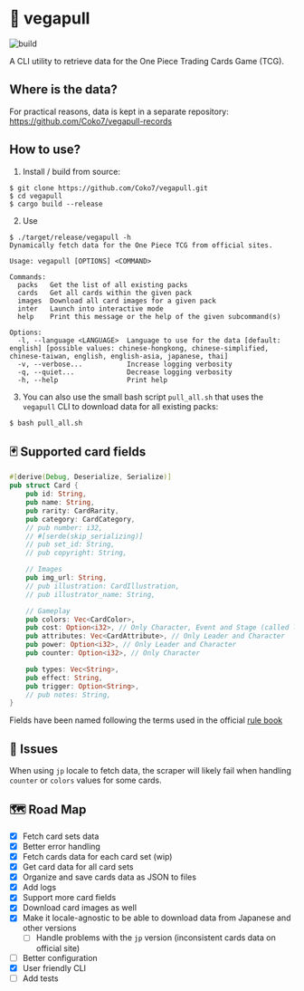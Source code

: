 # 👒 vegapull

![build](https://github.com/coko7/vegapull/actions/workflows/rust.yml/badge.svg)

A CLI utility to retrieve data for the One Piece Trading Cards Game (TCG).

## Where is the data?

For practical reasons, data is kept in a separate repository: https://github.com/Coko7/vegapull-records

## How to use?

1. Install / build from source:
```shell
$ git clone https://github.com/Coko7/vegapull.git
$ cd vegapull 
$ cargo build --release
```
2. Use
```shell
$ ./target/release/vegapull -h
Dynamically fetch data for the One Piece TCG from official sites.

Usage: vegapull [OPTIONS] <COMMAND>

Commands:
  packs   Get the list of all existing packs
  cards   Get all cards within the given pack
  images  Download all card images for a given pack
  inter   Launch into interactive mode
  help    Print this message or the help of the given subcommand(s)

Options:
  -l, --language <LANGUAGE>  Language to use for the data [default: english] [possible values: chinese-hongkong, chinese-simplified, chinese-taiwan, english, english-asia, japanese, thai]
  -v, --verbose...           Increase logging verbosity
  -q, --quiet...             Decrease logging verbosity
  -h, --help                 Print help
```

3. You can also use the small bash script `pull_all.sh` that uses the `vegapull` CLI to download data for all existing packs:
```shell
$ bash pull_all.sh
```

## 🃏 Supported card fields

```rust
#[derive(Debug, Deserialize, Serialize)]
pub struct Card {
    pub id: String,
    pub name: String,
    pub rarity: CardRarity,
    pub category: CardCategory,
    // pub number: i32,
    // #[serde(skip_serializing)]
    // pub set_id: String,
    // pub copyright: String,

    // Images
    pub img_url: String,
    // pub illustration: CardIllustration,
    // pub illustrator_name: String,

    // Gameplay
    pub colors: Vec<CardColor>,
    pub cost: Option<i32>, // Only Character, Event and Stage (called life for Leader)
    pub attributes: Vec<CardAttribute>, // Only Leader and Character
    pub power: Option<i32>, // Only Leader and Character
    pub counter: Option<i32>, // Only Character

    pub types: Vec<String>,
    pub effect: String,
    pub trigger: Option<String>,
    // pub notes: String,
}
```
Fields have been named following the terms used in the official [rule book](https://en.onepiece-cardgame.com/pdf/rule_comprehensive.pdf)

## 🐛 Issues

When using `jp` locale to fetch data, the scraper will likely fail when handling `counter` or `colors` values for some cards.

## 🗺️ Road Map

- [x] Fetch card sets data
- [x] Better error handling
- [x] Fetch cards data for each card set (wip)
- [x] Get card data for all card sets
- [x] Organize and save cards data as JSON to files
- [x] Add logs
- [x] Support more card fields
- [x] Download card images as well
- [x] Make it locale-agnostic to be able to download data from Japanese and other versions
    - [ ] Handle problems with the `jp` version (inconsistent cards data on official site)
- [ ] Better configuration 
- [x] User friendly CLI
- [ ] Add tests
